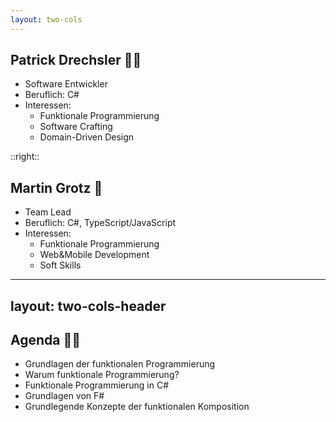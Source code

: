 ```yaml
---
layout: two-cols
---
```


## Patrick Drechsler 🧔🏻

- Software Entwickler
- Beruflich: C#
- Interessen:
    - Funktionale Programmierung
    - Software Crafting
    - Domain-Driven Design

::right::

## Martin Grotz 🧑

- Team Lead
- Beruflich: C#, TypeScript/JavaScript
- Interessen:
    - Funktionale Programmierung
    - Web&Mobile Development
    - Soft Skills

---
layout: two-cols-header
---

## Agenda 🧔🏻

- Grundlagen der funktionalen Programmierung
- Warum funktionale Programmierung?
- Funktionale Programmierung in C#
- Grundlagen von F#
- Grundlegende Konzepte der funktionalen Komposition
